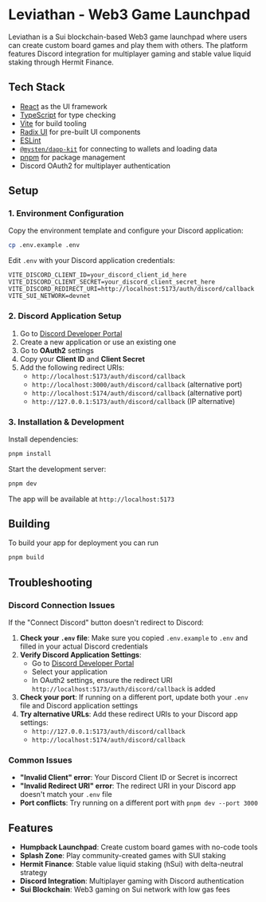 # Leviathan - Web3 Game Launchpad

Leviathan is a Sui blockchain-based Web3 game launchpad where users can create custom board games and play them with others. The platform features Discord integration for multiplayer gaming and stable value liquid staking through Hermit Finance.

## Tech Stack

- [React](https://react.dev/) as the UI framework
- [TypeScript](https://www.typescriptlang.org/) for type checking
- [Vite](https://vitejs.dev/) for build tooling
- [Radix UI](https://www.radix-ui.com/) for pre-built UI components
- [ESLint](https://eslint.org/)
- [`@mysten/dapp-kit`](https://sdk.mystenlabs.com/dapp-kit) for connecting to
  wallets and loading data
- [pnpm](https://pnpm.io/) for package management
- Discord OAuth2 for multiplayer authentication

## Setup

### 1. Environment Configuration

Copy the environment template and configure your Discord application:

```bash
cp .env.example .env
```

Edit `.env` with your Discord application credentials:

```env
VITE_DISCORD_CLIENT_ID=your_discord_client_id_here
VITE_DISCORD_CLIENT_SECRET=your_discord_client_secret_here
VITE_DISCORD_REDIRECT_URI=http://localhost:5173/auth/discord/callback
VITE_SUI_NETWORK=devnet
```

### 2. Discord Application Setup

1. Go to [Discord Developer Portal](https://discord.com/developers/applications)
2. Create a new application or use an existing one
3. Go to **OAuth2** settings
4. Copy your **Client ID** and **Client Secret**
5. Add the following redirect URIs:
   - `http://localhost:5173/auth/discord/callback`
   - `http://localhost:3000/auth/discord/callback` (alternative port)
   - `http://localhost:5174/auth/discord/callback` (alternative port)
   - `http://127.0.0.1:5173/auth/discord/callback` (IP alternative)

### 3. Installation & Development

Install dependencies:

```bash
pnpm install
```

Start the development server:

```bash
pnpm dev
```

The app will be available at `http://localhost:5173`

## Building

To build your app for deployment you can run

```bash
pnpm build
```

## Troubleshooting

### Discord Connection Issues

If the "Connect Discord" button doesn't redirect to Discord:

1. **Check your `.env` file**: Make sure you copied `.env.example` to `.env` and filled in your actual Discord credentials
2. **Verify Discord Application Settings**:
   - Go to [Discord Developer Portal](https://discord.com/developers/applications)
   - Select your application
   - In OAuth2 settings, ensure the redirect URI `http://localhost:5173/auth/discord/callback` is added
3. **Check your port**: If running on a different port, update both your `.env` file and Discord application settings
4. **Try alternative URLs**: Add these redirect URIs to your Discord app settings:
   - `http://127.0.0.1:5173/auth/discord/callback`
   - `http://localhost:5174/auth/discord/callback`

### Common Issues

- **"Invalid Client" error**: Your Discord Client ID or Secret is incorrect
- **"Invalid Redirect URI" error**: The redirect URI in your Discord app doesn't match your `.env` file
- **Port conflicts**: Try running on a different port with `pnpm dev --port 3000`

## Features

- **Humpback Launchpad**: Create custom board games with no-code tools
- **Splash Zone**: Play community-created games with SUI staking
- **Hermit Finance**: Stable value liquid staking (hSui) with delta-neutral strategy
- **Discord Integration**: Multiplayer gaming with Discord authentication
- **Sui Blockchain**: Web3 gaming on Sui network with low gas fees
